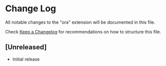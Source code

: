 # Change Log

All notable changes to the "ora" extension will be documented in this file.

Check [Keep a Changelog](http://keepachangelog.com/) for recommendations on how to structure this file.

## [Unreleased]

- Initial release